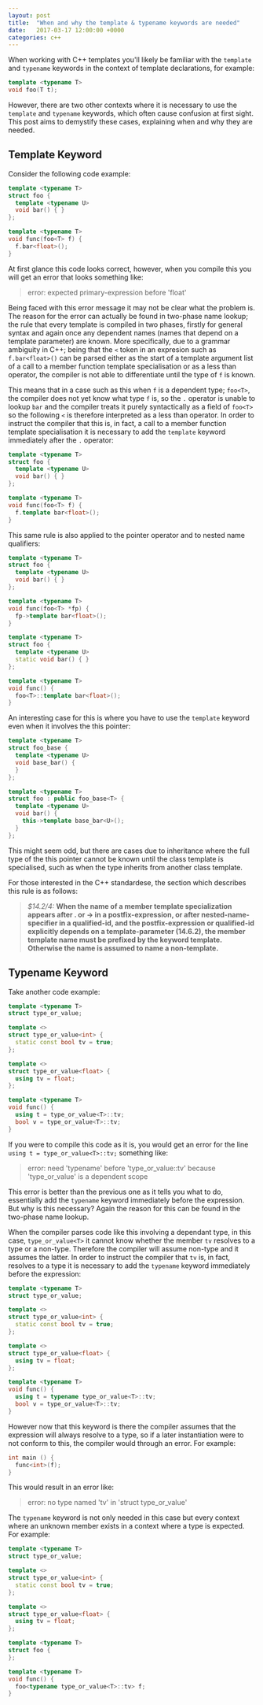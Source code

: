 ```yaml
---
layout: post
title:  "When and why the template & typename keywords are needed"
date:   2017-03-17 12:00:00 +0000
categories: c++
---
```


When working with C\+\+ templates you'll likely be familiar with the `template` and `typename` keywords in the context of template declarations, for example:

```cpp
template <typename T>
void foo(T t);
```

However, there are two other contexts where it is necessary to use the `template` and `typename` keywords, which often cause confusion at first sight. This post aims to demystify these cases, explaining when and why they are needed.

## Template Keyword
Consider the following code example:

```cpp
template <typename T>
struct foo {
  template <typename U>
  void bar() { }
};

template <typename T>
void func(foo<T> f) {
  f.bar<float>();
}
```

At first glance this code looks correct, however, when you compile this you will get an error that looks something like:

> error: expected primary-expression before 'float'

Being faced with this error message it may not be clear what the problem is. The reason for the error can actually be found in two-phase name lookup; the rule that every template is compiled in two phases, firstly for general syntax and again once any dependent names (names that depend on a template parameter) are known. More specifically, due to a grammar ambiguity in C\+\+; being that the `<` token in an expresion such as `f.bar<float>()` can be parsed either as the start of a template argument list of a call to a member function template specialisation or as a less than operator, the compiler is not able to differentiate until the type of `f` is known.

This means that in a case such as this when `f` is a dependent type; `foo<T>`, the compiler does not yet know what type `f` is, so the `.` operator is unable to lookup `bar` and the compiler treats it purely syntactically as a field of `foo<T>` so the following `<` is therefore interpreted as a less than operator. In order to instruct the compiler that this is, in fact, a call to a member function template specialisation it is necessary to add the `template` keyword immediately after the `.` operator:

```cpp
template <typename T>
struct foo {
  template <typename U>
  void bar() { }
};

template <typename T>
void func(foo<T> f) {
  f.template bar<float>();
}
```

This same rule is also applied to the pointer operator and to nested name qualifiers:

```cpp
template <typename T>
struct foo {
  template <typename U>
  void bar() { }
};

template <typename T>
void func(foo<T> *fp) {
  fp->template bar<float>();
}
```

```cpp
template <typename T>
struct foo {
  template <typename U>
  static void bar() { }
};

template <typename T>
void func() {
  foo<T>::template bar<float>();
}
```

An interesting case for this is where you have to use the `template` keyword even when it involves the this pointer:

```cpp
template <typename T>
struct foo_base {
  template <typename U>
  void base_bar() {
  }
};

template <typename T>
struct foo : public foo_base<T> {
  template <typename U>
  void bar() {
    this->template base_bar<U>();
  }
};
```

This might seem odd, but there are cases due to inheritance where the full type of the this pointer cannot be known until the class template is specialised, such as when the type inherits from another class template.

For those interested in the C\+\+ standardese, the section which describes this rule is as follows:

> *$14.2/4:*
**When the name of a member template specialization appears after . or -> in a postfix-expression, or after nested-name-specifier in a qualified-id, and the postfix-expression or qualified-id explicitly depends on a template-parameter (14.6.2), the member template name must be prefixed by the keyword template. Otherwise the name is assumed to name a non-template.**

## Typename Keyword

Take another code example:

```cpp
template <typename T>
struct type_or_value;

template <>
struct type_or_value<int> {
  static const bool tv = true;
};

template <>
struct type_or_value<float> {
  using tv = float;
};

template <typename T>
void func() {
  using t = type_or_value<T>::tv;
  bool v = type_or_value<T>::tv;
}
```

If you were to compile this code as it is, you would get an error for the line `using t = type_or_value<T>::tv;` something like:

> error: need 'typename' before 'type_or_value<T>::tv' because 'type_or_value<T>' is a dependent scope

This error is better than the previous one as it tells you what to do, essentially add the `typename` keyword immediately before the expression. But why is this necessary? Again the reason for this can be found in the two-phase name lookup.

When the compiler parses code like this involving a dependant type, in this case, `type_or_value<T>` it cannot know whether the member `tv` resolves to a type or a non-type. Therefore the compiler will assume non-type and it assumes the latter. In order to instruct the compiler that `tv` is, in fact, resolves to a type it is necessary to add the `typename` keyword immediately before the expression:


```cpp
template <typename T>
struct type_or_value;

template <>
struct type_or_value<int> {
  static const bool tv = true;
};

template <>
struct type_or_value<float> {
  using tv = float;
};

template <typename T>
void func() {
  using t = typename type_or_value<T>::tv;
  bool v = type_or_value<T>::tv;
}
```

However now that this keyword is there the compiler assumes that the expression will always resolve to a type, so if a later instantiation were to not conform to this, the compiler would through an error. For example:

```cpp
int main () {
  func<int>(f);
}
```

This would result in an error like:

> error: no type named 'tv' in 'struct type_or_value<int>'

The `typename` keyword is not only needed in this case but every context where an unknown member exists in a context where a type is expected. For example:

```cpp
template <typename T>
struct type_or_value;

template <>
struct type_or_value<int> {
  static const bool tv = true;
};

template <>
struct type_or_value<float> {
  using tv = float;
};

template <typename T>
struct foo {
};

template <typename T>
void func() {
  foo<typename type_or_value<T>::tv> f;
}
```